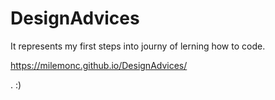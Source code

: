 # DesignAdvices

It represents my first steps into journy of lerning how to code.

https://milemonc.github.io/DesignAdvices/

. :)
